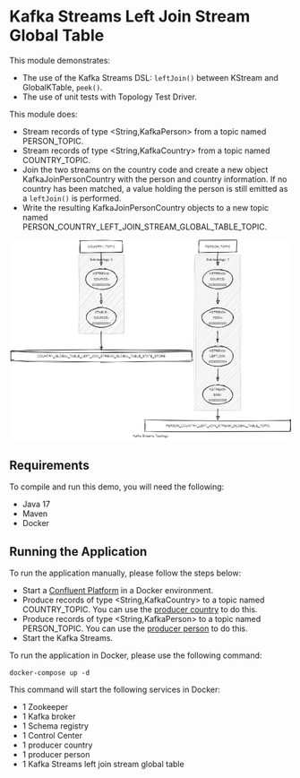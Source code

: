 # Kafka Streams Left Join Stream Global Table

This module demonstrates:

- The use of the Kafka Streams DSL: `leftJoin()` between KStream and GlobalKTable, `peek()`.
- The use of unit tests with Topology Test Driver.

This module does:

- Stream records of type <String,KafkaPerson> from a topic named PERSON_TOPIC.
- Stream records of type <String,KafkaCountry> from a topic named COUNTRY_TOPIC.
- Join the two streams on the country code and create a new object KafkaJoinPersonCountry with the person and country information. If no country has been matched, a value holding the person is still emitted as a `leftJoin()` is performed.
- Write the resulting KafkaJoinPersonCountry objects to a new topic named PERSON_COUNTRY_LEFT_JOIN_STREAM_GLOBAL_TABLE_TOPIC.

![topology.png](topology.png)

## Requirements

To compile and run this demo, you will need the following:

- Java 17
- Maven
- Docker

## Running the Application

To run the application manually, please follow the steps below:

- Start a [Confluent Platform](https://docs.confluent.io/platform/current/quickstart/ce-docker-quickstart.html#step-1-download-and-start-cp) in a Docker environment.
- Produce records of type <String,KafkaCountry> to a topic named COUNTRY_TOPIC. You can use the [producer country](../specific-producers/kafka-streams-producer-country) to do this.
- Produce records of type <String,KafkaPerson> to a topic named PERSON_TOPIC. You can use the [producer person](../specific-producers/kafka-streams-producer-person) to do this.
- Start the Kafka Streams.

To run the application in Docker, please use the following command:

```console
docker-compose up -d
```

This command will start the following services in Docker:

- 1 Zookeeper
- 1 Kafka broker
- 1 Schema registry
- 1 Control Center
- 1 producer country
- 1 producer person
- 1 Kafka Streams left join stream global table
